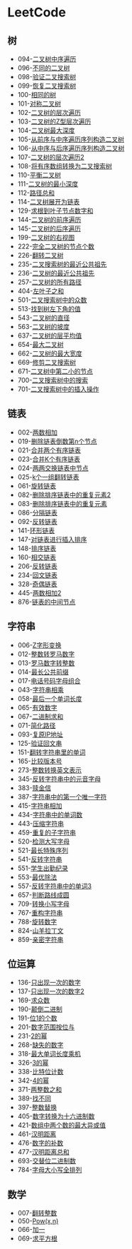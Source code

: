 # LeetCode

## 树

*  094-[二叉树中序遍历](./doc/94二叉树中序遍历.md)
*  096-[不同的二叉树](./doc/96独一无二的二叉树.md)
*  098-[验证二叉搜索树](./doc/98验证二叉搜索树.md)
*  099-[恢复二叉搜索树](./doc/99恢复二叉搜索树.md)
*  100-[相同的树](./doc/100相同的树.md)
*  101-[对称二叉树](./doc/101对称二叉树.md)
*  102-[二叉树的层次遍历](./doc/102二叉树的层次遍历.md)
*  103-[二叉树的Z型层次遍历](./doc/103二叉树的Z型层次遍历.md)
*  104-[二叉树最大深度](./doc/104二叉树最大深度.md)
*  105-[从前序与中序遍历序列构造二叉树](./doc/105从前序与中序遍历序列构造二叉树.md)
*  106-[从中序与后序遍历序列构造二叉树](./doc/106从中序与后序遍历序列构造二叉树.md)
*  107-[二叉树的层次遍历2](./doc/107二叉树的层次遍历2.md)
*  108-[将有序数组转换为二叉搜索树](./doc/108将有序数组转换为二叉搜索树.md)
*  110-[平衡二叉树](./doc/110平衡二叉树.md)
*  111-[二叉树的最小深度](./doc/111二叉树的最小深度.md)
*  112-[路径总和](./doc/112路径总和.md)
*  114-[二叉树展开为链表](./doc/114二叉树展开为链表.md)
*  129-[求根到叶子节点数字和](./doc/129求根到叶子节点数字和.md)
*  144-[二叉树的前序遍历](./doc/144二叉树的前序遍历.md)
*  145-[二叉树的后序遍历](./doc/145二叉树的后序遍历.md)
*  199-[二叉树的右视图](./doc/199二叉树的右视图.md)
*  222-[完全二叉树的节点个数](./doc/222完全二叉树的节点个数.md)
*  226-[翻转二叉树](./doc/226翻转二叉树.md)
*  235-[二叉搜索树的最近公共祖先](./doc/235二叉搜索树的最近公共祖先.md)
*  236-[二叉树的最近公共祖先](./doc/236二叉树的最近公共祖先.md)
*  257-[二叉树的所有路径](./doc/257二叉树的所有路径.md)
*  404-[左叶子之和](./doc/404左叶子之和.md)
*  501-[二叉搜索树中的众数](./doc/501二叉搜索树中的众数.md)
*  513-[找到树左下角的值](./doc/513找到树左下角的值.md)
*  543-[二叉树的直径](./doc/543二叉树的直径.md)
*  563-[二叉树的坡度](./doc/563二叉树的坡度.md)
*  ​637-[二叉树的层平均值](./doc/637二叉树的层平均值.md)
*  654-[最大二叉树](./doc/654最大二叉树.md)
*  662-[二叉树的最大宽度](./doc/662二叉树的最大宽度.md)
*  669-[修剪二叉搜索树](./doc/669修剪二叉搜索树.md)
*  671-[二叉树中第二小的节点](./doc/671二叉树中第二小的节点.md)
*  700-[二叉搜索树中的搜索](./doc/700二叉搜索树中的搜索.md)
*  701-[二叉搜索树中的插入操作](./doc/701二叉搜索树中的插入操作.md)

## 链表

*  002-[两数相加](./doc/2两数相加.md)
*  019-[删除链表倒数第n个节点](./doc/19删除链表倒数第n个节点.md)
*  021-[合并两个有序链表](./doc/21合并两个有序链表.md)
*  023-[合并K个有序链表](./doc/23合并K个有序链表.md)
*  024-[两两交换链表中节点](./doc/24两两交换链表中节点.md)
*  025-[k个一组翻转链表](./doc/25k个一组翻转链表.md)
*  061-[旋转链表](./doc/61旋转链表.md)
*  082-[删除排序链表中的重复元素2](./doc/82删除排序链表中的重复元素2.md)
*  083-[删除排序链表中的重复元素](./doc/83删除排序链表中的重复元素.md)
*  086-[分隔链表](./doc/86分隔链表.md)
*  092-[反转链表](./doc/92反转链表2.md)
*  141-[环形链表](./doc/141环形链表.md)
*  147-[对链表进行插入排序](./doc/147对链表进行插入排序.md)
*  148-[排序链表](./doc/148排序链表.md)
*  160-[相交链表](./doc/160相交链表.md)
*  206-[反转链表](./doc/206反转链表.md)
*  234-[回文链表](./doc/234回文链表.md)
*  328-[奇偶链表](./doc/328奇偶链表.md)
*  445-[两数相加2](./doc/445两数相加2.md)
*  876-[链表的中间节点](./doc/876链表的中间节点.md)

## 字符串

*  006-[Z字形变换](./doc/6Z字变换.md)
*  012-[整数转罗马数字](./doc/12整数转罗马数字.md)
*  013-[罗马数字转整数](./doc/13罗马数字转整数.md)
*  014-[最长公共前缀](./doc/14最长公共前缀.md)
*  017-[电话号码字母组合](./doc/17电话号码字母组合.md)
*  043-[字符串相乘](./doc/43字符串相乘.md)
*  058-[最后一个单词长度](./doc/58最后一个单词长度.md)
*  065-[有效数字](./doc/65有效数字.md)
*  067-[二进制求和](./doc/67二进制求和.md)
*  071-[简化路径](./doc/71简化路径.md)
*  093-[复原IP地址](./doc/93复原IP地址.md)
*  125-[验证回文串](./doc/125验证回文串.md)
*  151-[翻转字符串里的单词](./doc/151翻转字符串里的单词.md)
*  165-[比较版本号](./doc/165比较版本号.md)
*  273-[整数转换英文表示](./doc/273整数转换英文表示.md)
*  345-[反转字符串中的元音字母](./doc/345反转字符串中的元音字母.md)
*  383-[赎金信](./doc/383赎金信.md)
*  387-[字符串中的第一个唯一字符](./doc/387字符串中的第一个唯一字符.md)
*  415-[字符串相加](./doc/415字符串相加.md)
*  434-[字符串中的单词数](./doc/434字符串中的单词数.md)
*  443-[压缩字符串](./doc/443压缩字符串.md)
*  459-[重复的子字符串](./doc/459重复的子字符串.md)
*  520-[检测大写字母](./doc/520检测大写字母.md)
*  521-[最长特殊序列](./doc/521最长特殊序列.md)
*  541-[反转字符串](./doc/541反转字符串.md)
*  551-[学生出勤纪录](./doc/551学生出勤纪录.md)
*  553-[最优除法](./doc/553最优除法.md)
*  557-[反转字符串中的单词3](./doc/557反转字符串中的单词3.md)
*  657-[判断路线成圆](./doc/657判断路线成圆.md)
*  709-[转换小写字母](./doc/709转换小写字母.md)
*  767-[重构字符串](./doc/767重构字符串.md)
*  788-[旋转数字](./doc/788旋转数字.md)
*  824-[山羊拉丁文](./doc/824山羊拉丁文.md)
*  859-[亲密字符串](./doc/859亲密字符串.md)

## 位运算

*  136-[只出现一次的数字](./doc/136只出现一次的数字.md)
*  137-[只出现一次的数字2](./doc/137只出现一次数字2.md)
*  169-[求众数](./doc/169求众数.md)
*  190-[颠倒二进制](./doc/190颠倒二进制.md)
*  191-[位1的个数](./doc/191位1的个数.md)
*  201-[数字范围按位与](./doc/201数字范围按位与.md)
*  231-[2的幂](./doc/231-2的幂.md)
*  268-[缺失的数字](./doc/268缺失的数字.md)
*  318-[最大单词长度乘机](./doc/318最大单词长度乘机.md)
*  326-[3的幂](./doc/326power_of_three.md)
*  338-[比特位计数](./doc/338比特位计数.md)
*  342-[4的幂](./doc/342power_of_4.md)
*  371-[两整数之和](./doc/371两整数之和.md)
*  389-[找不同](./doc/389找不同.md)
*  397-[整数替换](./doc/397整数替换.md)
*  405-[数字转换为十六进制数](./doc/405数字转换为十六进制数.md)
*  421-[数组中两个数的最大异或值](./doc/421数组中两个数的最大异或值.md)
*  461-[汉明距离](./doc/461汉明距离.md)
*  476-[数字的补数](./doc/476数字的补数.md)
*  477-[汉明距离总和](./doc/477汉明距离总和.md)
*  693-[交替位二进制数](./doc/693交替位二进制数.md)
*  784-[字母大小写全排列](./doc/784字母大小写全排列.md)

## 数学

*  007-[翻转整数](./doc/7-翻转整数.md)
*  050-[Pow(x,n)](./doc/50-Pow(x,n).md)
*  066-[加一](./doc/66-加一.md)
*  069-[求平方根](./doc/69-求平方根.md)